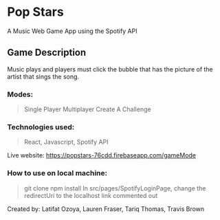 # Pop Stars

A Music Web Game App using the Spotify API

## Game Description
Music plays and players must click the bubble that has the picture of the artist that sings the song.

### Modes:
> Single Player
> Multiplayer 
> Create A Challenge

### Technologies used:
> React, Javascript, Spotify API

Live website: https://popstars-76cdd.firebaseapp.com/gameMode

### How to use on local machine:
> git clone
> npm install
> In src/pages/SpotifyLoginPage, change the redirectUri to the localhost link commented out


Created by: Latifat Ozoya, Lauren Fraser, Tariq Thomas, Travis Brown